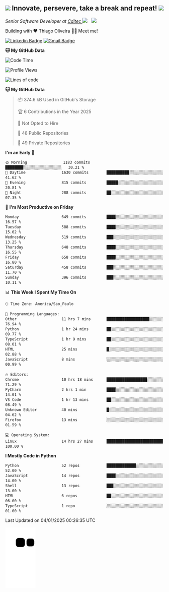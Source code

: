<h2><img src="https://emojis.slackmojis.com/emojis/images/1531849430/4246/blob-sunglasses.gif?1531849430" width="30"/> Innovate, persevere, take a break and repeat! <img src="https://media.giphy.com/media/12oufCB0MyZ1Go/giphy.gif" width="50"></h2>
<img align='right' src="https://media.giphy.com/media/M9gbBd9nbDrOTu1Mqx/giphy.gif" width="230">
<p><em>Senior Software Developer at <a href="https://www.cditec.com.br/">Cditec
</a><img src="https://media.giphy.com/media/WUlplcMpOCEmTGBtBW/giphy.gif" width="30"> 
</em></p>



Building with ❤️ Thiago Oliveira 👋🏽 Meet me!

[![Linkedin Badge](https://img.shields.io/badge/-Thiago-blue?style=flat-square&logo=Linkedin&logoColor=white&link=https://www.linkedin.com/in/tgmarinho/)](https://www.linkedin.com/in/thiagoceconelo/) 
[![Gmail Badge](https://img.shields.io/badge/-thiceconelo@gmail.com-c14438?style=flat-square&logo=Gmail&logoColor=white&link=mailto:thiceconelo@gmail.com)](mailto:thiceconelo@gmail.com)

</em></p>

<!-- <span style="height ">
![Anurag's GitHub stats](https://github-readme-stats.vercel.app/api?username=arthurspk&show_icons=true&theme=tokyonight)
</span> -->

**🐱 My GitHub Data** 
<!--START_SECTION:waka-->
![Code Time](http://img.shields.io/badge/Code%20Time-2%2C352%20hrs%2038%20mins-blue)

![Profile Views](http://img.shields.io/badge/Profile%20Views-0-blue)

![Lines of code](https://img.shields.io/badge/From%20Hello%20World%20I%27ve%20Written-5.3%20million%20lines%20of%20code-blue)

**🐱 My GitHub Data** 

> 📦 374.6 kB Used in GitHub's Storage 
 > 
> 🏆 6 Contributions in the Year 2025
 > 
> 🚫 Not Opted to Hire
 > 
> 📜 48 Public Repositories 
 > 
> 🔑 49 Private Repositories 
 > 
**I'm an Early 🐤** 

```text
🌞 Morning                1183 commits        ████████░░░░░░░░░░░░░░░░░   30.21 % 
🌆 Daytime                1630 commits        ██████████░░░░░░░░░░░░░░░   41.62 % 
🌃 Evening                815 commits         █████░░░░░░░░░░░░░░░░░░░░   20.81 % 
🌙 Night                  288 commits         ██░░░░░░░░░░░░░░░░░░░░░░░   07.35 % 
```
📅 **I'm Most Productive on Friday** 

```text
Monday                   649 commits         ████░░░░░░░░░░░░░░░░░░░░░   16.57 % 
Tuesday                  588 commits         ████░░░░░░░░░░░░░░░░░░░░░   15.02 % 
Wednesday                519 commits         ███░░░░░░░░░░░░░░░░░░░░░░   13.25 % 
Thursday                 648 commits         ████░░░░░░░░░░░░░░░░░░░░░   16.55 % 
Friday                   658 commits         ████░░░░░░░░░░░░░░░░░░░░░   16.80 % 
Saturday                 458 commits         ███░░░░░░░░░░░░░░░░░░░░░░   11.70 % 
Sunday                   396 commits         ███░░░░░░░░░░░░░░░░░░░░░░   10.11 % 
```


📊 **This Week I Spent My Time On** 

```text
🕑︎ Time Zone: America/Sao_Paulo

💬 Programming Languages: 
Other                    11 hrs 7 mins       ███████████████████░░░░░░   76.94 % 
Python                   1 hr 24 mins        ██░░░░░░░░░░░░░░░░░░░░░░░   09.77 % 
TypeScript               1 hr 9 mins         ██░░░░░░░░░░░░░░░░░░░░░░░   08.01 % 
HTML                     25 mins             █░░░░░░░░░░░░░░░░░░░░░░░░   02.88 % 
JavaScript               8 mins              ░░░░░░░░░░░░░░░░░░░░░░░░░   00.99 % 

🔥 Editors: 
Chrome                   10 hrs 18 mins      ██████████████████░░░░░░░   71.29 % 
PyCharm                  2 hrs 1 min         ████░░░░░░░░░░░░░░░░░░░░░   14.01 % 
VS Code                  1 hr 13 mins        ██░░░░░░░░░░░░░░░░░░░░░░░   08.49 % 
Unknown Editor           40 mins             █░░░░░░░░░░░░░░░░░░░░░░░░   04.62 % 
Firefox                  13 mins             ░░░░░░░░░░░░░░░░░░░░░░░░░   01.59 % 

💻 Operating System: 
Linux                    14 hrs 27 mins      █████████████████████████   100.00 % 
```

**I Mostly Code in Python** 

```text
Python                   52 repos            █████████████░░░░░░░░░░░░   52.00 % 
JavaScript               14 repos            ████░░░░░░░░░░░░░░░░░░░░░   14.00 % 
Shell                    13 repos            ███░░░░░░░░░░░░░░░░░░░░░░   13.00 % 
HTML                     6 repos             ██░░░░░░░░░░░░░░░░░░░░░░░   06.00 % 
TypeScript               1 repo              ░░░░░░░░░░░░░░░░░░░░░░░░░   01.00 % 
```




 Last Updated on 04/01/2025 00:26:35 UTC
<!--END_SECTION:waka-->

![Snake animation](https://github.com/rafaballerini/rafaballerini/blob/output/github-contribution-grid-snake.svg)


<!---
ceconelo/ceconelo is a ✨ special ✨ repository because its `README.md` (this file) appears on your GitHub profile.
You can click the Preview link to take a look at your changes.
--->
